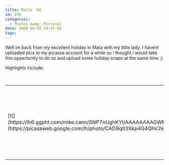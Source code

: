 ```yaml
---
title: Malta '08
id: 259
categories:
  - Photos &amp; Personal
date: 2008-09-20 14:47:08
tags:
---
```


Well im back from my excellent holiday in Mata with my little lady. I havent uploaded pics to my picassa account for a while so i thought i would take this oppertunity to do so and upload some holiday snaps at the same time ;)

Highlights include:

&nbsp;

<table style="width: auto;">
    <tbody>
        <tr>
            <td>[![](https://lh6.ggpht.com/mike.cann/SNP7nUghKYI/AAAAAAAAGWM/eO1DWXbsOlc/s288/DSC03481.JPG)](https://picasaweb.google.com/lh/photo/CAD9qtI3Xkp4G4QhV2kiow)</td>
            <td>[             ![](https://lh3.ggpht.com/mike.cann/SNP7VRQmvFI/AAAAAAAAGUE/A8E0xGyr9_Y/s288/DSC03456.JPG)](https://picasaweb.google.com/lh/photo/2tf4wjFalfrmiyO0e2rscA)[

            ![](https://lh5.ggpht.com/mike.cann/SNQBMcPvGqI/AAAAAAAAGeA/wdUOZZd0X4Y/s288/DSC03570.JPG)](https://picasaweb.google.com/lh/photo/K1oYnhyl1N7Y5x9tUXzxdA)</td>
        </tr>
        <tr>
            <td style="font-family: arial,sans-serif; font-size: 11px; text-align: right;">From [Malta08](https://picasaweb.google.com/mike.cann/Malta08)</td>
        </tr>
    </tbody>
</table>